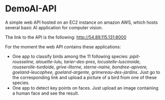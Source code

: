# DemoAI-API
A simple web API hosted on an EC2 instance on amazon AWS, which hosts several basic AI application for computer vision.

The link to the API is the following: http://54.89.115.131:8000

For the moment the web API contains these applications:
- One app to classify birds among the 11 following species: *pipit-rousseline, alouette-lulu, tarier-des-pres, locustelle-luscinoide, rousserolle-turdoide, grive-litorne, sterne-naine, bondree-apivore, goeland-leucophee, goeland-argente, grimereau-des-jardins*.
Just go to the corresponding link and upload a picture of a bird from one of these species.
- One app to detect key points on faces. Just upload an image containing a human face and see the result.
